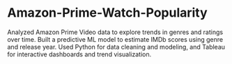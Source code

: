 # Amazon-Prime-Watch-Popularity
Analyzed Amazon Prime Video data to explore trends in genres and ratings over time. Built a predictive ML model to estimate IMDb scores using genre and release year. Used Python for data cleaning and modeling, and Tableau for interactive dashboards and trend visualization.
